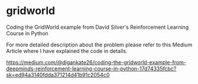# gridworld
Coding the GridWorld example from David Silver's Reinforcement Learning Course in Python

For more detailed description about the problem please refer to this Medium Article where I have explained the code in details.

https://medium.com/@digankate26/coding-the-gridworld-example-from-deepminds-reinforcement-learning-course-in-python-17d74335fcbc?sk=ed94a3140fdda371214d41b91c2054c0
